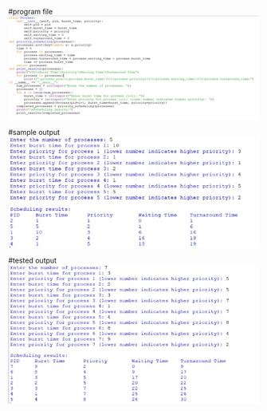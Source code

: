 #program file
![program file](priority.png)

#sample output
![sample output](sampleoutput.png)

#tested output
![tested output](executedoutput.png)
